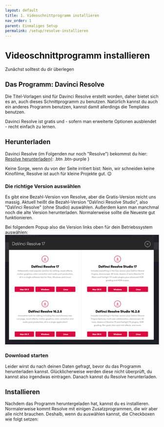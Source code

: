 ```yaml
---
layout: default
title: 1. Videoschnittprogramm installieren
nav_order: 1
parent: Einmaliges Setup
permalink: /setup/resolve-installieren
---
```


# Videoschnittprogramm installieren
Zunächst solltest du dir überlegen 


## Das Programm: Davinci Resolve
Die Titel-Vorlagen sind für Davinci Resolve erstellt worden, daher bietet sich es an, auch dieses Schnittprogramm zu benutzen. Natürlich kannst du auch ein anderes Programm benutzen, kannst damit allerdings die Templates benutzen.

Davinci Resolve ist gratis und - sofern man erweiterte Optionen ausblendet - recht einfach zu lernen.

## Herunterladen
Davinci Resolve (im Folgenden nur noch "Resolve") bekommst du hier:
[Resolve herunterladen](https://www.blackmagicdesign.com/products/davinciresolve/){: .btn .btn-purple }

Keine Sorge, wenn du von der Seite irritiert bist: Nein, wir schneiden keine Kinofilme, Resolve ist auch für kleine Projekte gut. 😉

### Die richtige Version auswählen
Es gibt eine Bezahl-Version von Resolve, aber die Gratis-Version reicht uns massig. Aktuell heißt die Bezahl-Version "DaVinci Resolve Studio", also "DaVinci Resolve" (ohne Studio) auswählen. Außerdem kann man manchmal noch die alte Version herunterladen. Normalerweise sollte die Neueste gut funktionieren.

Bei folgendem Popup also die Version links oben für dein Betriebssystem auswählen:
![](assets/resolve_download_popup.png)

### Download starten
Leider wirst du nach deinen Daten gefragt, bevor du das Programm herunterladen kannst. Glücklicherweise werden diese nicht überprüft, du kannst also irgendwas eintragen. Danach kannst du Resolve herunterladen.

## Installieren
Nachdem das Programm heruntergeladen hat, kannst du es installieren. Normalerweise kommt Resolve mit einigen Zusatzprogrammen, die wir aber alle nicht brauchen. Deshalb, wenn du auswählen kannst, die Checkboxen wie folgt setzen:
![]()